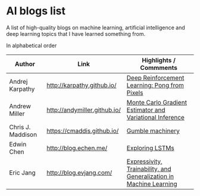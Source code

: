 # AI blogs list
A list of high-quality blogs on machine learning, artificial intelligence and deep learning topics that I have learned something from.

In alphabetical order

Author | Link | Highlights / Commments
 --- | --- | --- 
Andrej Karpathy | http://karpathy.github.io/ | [Deep Reinforcement Learning: Pong from Pixels](http://karpathy.github.io/2016/05/31/rl/)
Andrew Miller | http://andymiller.github.io/ | [Monte Carlo Gradient Estimator and Variational Inference](http://andymiller.github.io/2016/12/19/elbo-gradient-estimators.html)
Chris J. Maddison | https://cmaddis.github.io/ | [Gumble machinery](https://cmaddis.github.io/gumbel-machinery)
Edwin Chen | http://blog.echen.me/ | [Exploring LSTMs](http://blog.echen.me/2017/05/30/exploring-lstms/)
Eric Jang | http://blog.evjang.com/ | [Expressivity, Trainability, and Generalization in Machine Learning](http://blog.evjang.com/2017/11/exp-train-gen.html)



